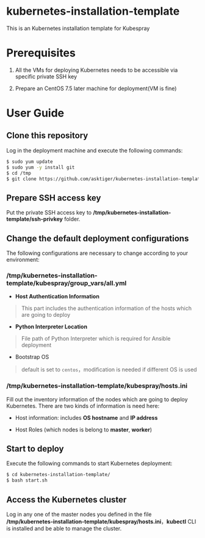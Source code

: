 # kubernetes-installation-template

This is an Kubernetes installation template for Kubespray


# Prerequisites

1. All the VMs for deploying Kubernetes needs to be accessible via specific private SSH key

2. Prepare an CentOS 7.5 later machine for deployment(VM is fine)


# User Guide

## Clone this repository

Log in the deployment machine and execute the following commands:

```bash
$ sudo yum update
$ sudo yum -y install git
$ cd /tmp
$ git clone https://github.com/asktiger/kubernetes-installation-template.git
```


## Prepare SSH access key

Put the private SSH access key to **/tmp/kubernetes-installation-template/ssh-privkey** folder.


## Change the default deployment configurations

The following configurations are necessary to change according to your environment:

### /tmp/kubernetes-installation-template/kubespray/group_vars/all.yml

- **Host Authentication Information**

> This part includes the authentication information of the hosts which are going to deploy

- **Python Interpreter Location**

> File path of Python Interpreter which is required for Ansible deployment

- Bootstrap OS

> default is set to `centos`，modification is needed if different OS is used

### /tmp/kubernetes-installation-template/kubespray/hosts.ini

Fill out the inventory information of the nodes which are going to deploy Kubernetes. There are two kinds of information is need here:

- Host information: includes **OS hostname** and **IP address**

- Host Roles (which nodes is belong to **master**, **worker**)



## Start to deploy

Execute the following commands to start Kubernetes deployment:

```bash
$ cd kubernetes-installation-template/
$ bash start.sh
```


## Access the Kubernetes cluster

Log in any one of the master nodes you defined in the file **/tmp/kubernetes-installation-template/kubespray/hosts.ini**，**kubectl** CLI is installed and be able to manage the cluster.

